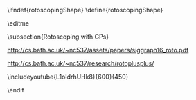 \ifndef{rotoscopingShape}
\define{rotoscopingShape}

\editme

\subsection{Rotoscoping with GPs}


http://cs.bath.ac.uk/~nc537/assets/papers/siggraph16_roto.pdf

http://cs.bath.ac.uk/~nc537/research/rotoplusplus/

\includeyoutube{L1oIdrhUHk8}{600}{450}

\endif
